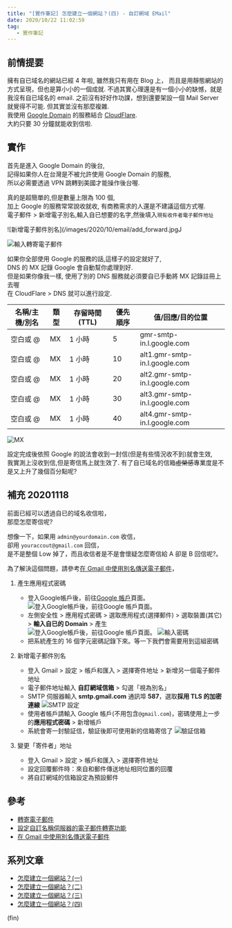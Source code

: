 ```yaml
---
title: "[實作筆記] 怎麼建立一個網站？(四) - 自訂網域 EMail"
date: 2020/10/22 11:02:59
tag:
   - 實作筆記
---
```


## 前情提要

擁有自已域名的網站已經 4 年啦, 雖然我只有用在 Blog 上，
而且是用靜態網站的方式呈現，但也是算小小的一個成就.
不過其實心理還是有一個小小的缺憾，就是我沒有自已域名的 email.
之前沒有好好作功課，想到還要架設一個 Mail Server 就覺得不可能.
但其實並沒有那麼複雜.  
我使用 [Google Domain](https://domains.google.com/) 的服務結合 [CloudFlare](https://www.cloudflare.com/).  
大約只要 30 分鐘就能收到信啦.

## 實作

首先是進入 Google Domain 的後台,  
記得如果你人在台灣是不被允許使用 Google Domain 的服務,  
所以必需要透過 VPN 跳轉到美國才能操作後台喔.

真的是超簡單的,但是數量上限為 100 個,  
加上 Google 的服務常常說收就收, 有商務需求的人還是不建議這個方式喔.  
電子郵件 > 新增電子別名,輸入自已想要的名字,然後填入`現有收件者電子郵件地址`

![新增電子郵件別名](/images/2020/10/email/add_forward.jpgJ

![輸入轉寄電子郵件](/images/2020/10/email/add_name.jpg)

如果你全部使用 Google 的服務的話,這樣子的設定就好了,  
DNS 的 MX 記錄 Google 會自動幫你處理到好.  
但是如果你像我一樣, 使用了別的 DNS 服務就必須要自已手動將 MX 記錄註冊上去喔  
在 CloudFlare > DNS 就可以進行設定.  

|名稱/主機/別名|類型|存留時間 (TTL)|優先順序|值/回應/目的位置|
|---        |---|---    |---    |---    |
|空白或 @|MX|1 小時|5|gmr-smtp-in.l.google.com|
|空白或 @|MX|1 小時|10|alt1.gmr-smtp-in.l.google.com|
|空白或 @|MX|1 小時|20|alt2.gmr-smtp-in.l.google.com|
|空白或 @|MX|1 小時|30|alt3.gmr-smtp-in.l.google.com|
|空白或 @|MX|1 小時|40|alt4.gmr-smtp-in.l.google.com|

![MX](/images/2020/10/email/mx_record.jpg)

設定完成後依照 Google 的說法會收到一封信(但是有些情況收不到)就會生效,  
我實測上沒收到信,但是寄信馬上就生效了.
有了自已域名的信箱~~虛榮感~~專業度是不是又上升了幾個百分點呢?

## 補充 20201118

前面已經可以透過自已的域名收信啦，  
那麼怎麼寄信呢?  

想像一下，如果用 `admin@yourdomain.com` 收信，  
卻用 `youraccout@gmail.com` 回信，  
是不是整個 Low 掉了，而且收信者是不是會懷疑怎麼寄信給 A 卻是 B 回信呢?。

為了解決這個問題，請參考[在 Gmail 中使用別名傳送電子郵件](https://support.google.com/domains/answer/9437157)，  

1. 產生應用程式密碼
   - 登入Google帳戶後，前往[Google 帳戶](https://myaccount.google.com/)頁面。
    ![登入Google帳戶後，前往[Google 帳戶](https://myaccount.google.com/)頁面。](/images/2020/10/email/gmail_application_setting.jpg)
   - 左側安全性 > 應用程式密碼 > 選取應用程式(選擇郵件) > 選取裝置(其它) > **輸入自已的 Domain** > 產生
    ![登入Google帳戶後，前往[Google 帳戶](https://myaccount.google.com/)頁面。](/images/2020/10/email/gmail_application_add.jpg)
    ![輸入密碼](/images/2020/10/email/gmail_application_password.jpg)
   - 把系統產生的 16 個字元密碼記錄下來。等一下我們會需要用到這組密碼

2. 新增電子郵件別名
   - 登入 Gmail > 設定 > 帳戶和匯入 > 選擇寄件地址 > 新增另一個電子郵件地址
   - 電子郵件地址輸入 **自訂網域信箱** > 勾選「視為別名」
   - SMTP 伺服器輸入 **smtp.gmail.com** 通訊埠 **587**，選取**採用 TLS 的加密連線**
   ![SMTP 設定](/images/2020/10/email/gmail_application_smtp.jpg)
   - 使用者帳戶請輸入 Google 帳戶(不用包含`@gmail.com`)，密碼使用上一步的**應用程式密碼** > 新增帳戶
   - 系統會寄一封驗証信，驗証後即可使用新的信箱寄信了
   ![驗証信箱](/images/2020/10/email/gmail_application_verify.jpg)

3. 變更「寄件者」地址
   - 登入 Gmail > 設定 > 帳戶和匯入 > 選擇寄件地址
   - 設定回覆郵件時：來自和郵件傳送地址相同位置的回覆
   - 將自訂網域的信箱設定為預設郵件

## 參考

- [轉寄電子郵件](https://support.google.com/domains/answer/3251241?hl=zh-Hant#emailForwarding)
- [設定自訂名稱伺服器的電子郵件轉寄功能](https://support.google.com/domains/answer/9428703)
- [在 Gmail 中使用別名傳送電子郵件](https://support.google.com/domains/answer/9437157)

## 系列文章

- [怎麼建立一個網站？(一)](https://blog.marsen.me/2016/08/21/setting_DNS_with_google/)
- [怎麼建立一個網站？(二)](https://blog.marsen.me/2016/08/28/how_to_use_github_page/)
- [怎麼建立一個網站？(三)](https://blog.marsen.me/2016/09/04/2016/http2_by_cloudflare/)
- [怎麼建立一個網站？(四)](https://blog.marsen.me/2020/10/22/2020/google_domain_forward_mail/)

(fin)

